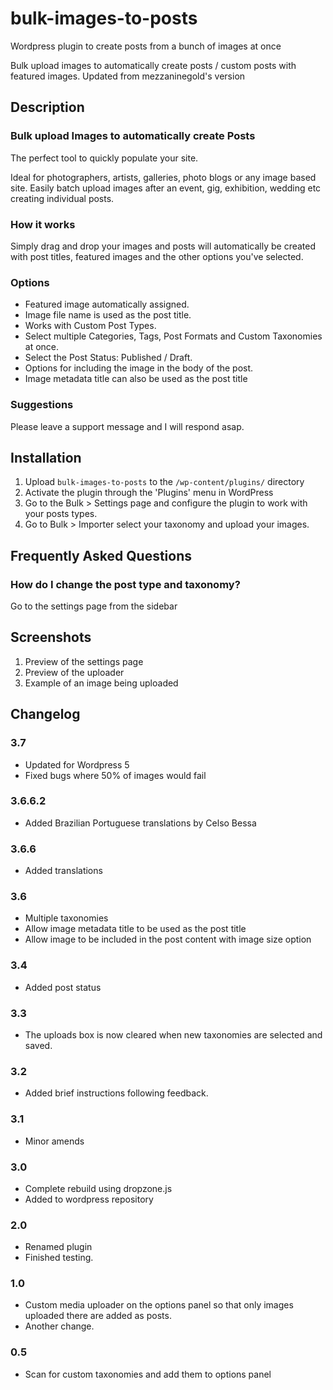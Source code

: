 # bulk-images-to-posts
Wordpress plugin to create posts from a bunch of images at once

Bulk upload images to automatically create posts / custom posts with featured images. Updated from mezzaninegold's version

## Description ##
### Bulk upload Images to automatically create Posts ###

The perfect tool to quickly populate your site.

Ideal for photographers, artists, galleries, photo blogs or any image based site.
Easily batch upload images after an event, gig, exhibition, wedding etc creating individual posts.

### How it works ###
Simply drag and drop your images and posts will automatically be created with post titles, featured images and the other options you've selected.

### Options ###
* Featured image automatically assigned.
* Image file name is used as the post title.
* Works with Custom Post Types.
* Select multiple Categories, Tags, Post Formats and Custom Taxonomies at once.
* Select the Post Status: Published / Draft.
* Options for including the image in the body of the post.
* Image metadata title can also be used as the post title

### Suggestions ###
Please leave a support message and I will respond asap.

## Installation ##


1. Upload `bulk-images-to-posts` to the `/wp-content/plugins/` directory
2. Activate the plugin through the 'Plugins' menu in WordPress
3. Go to the Bulk > Settings page and configure the plugin to work with your posts types.
4. Go to Bulk > Importer select your taxonomy and upload your images.



## Frequently Asked Questions ##

### How do I change the post type and taxonomy? ###

Go to the settings page from the sidebar


## Screenshots ##

1. Preview of the settings page
2. Preview of the uploader
3. Example of an image being uploaded

## Changelog ##

### 3.7 ###
* Updated for Wordpress 5
* Fixed bugs where 50% of images would fail

### 3.6.6.2 ###
* Added Brazilian Portuguese translations by Celso Bessa

### 3.6.6 ###
* Added translations

### 3.6 ###
* Multiple taxonomies
* Allow image metadata title to be used as the post title
* Allow image to be included in the post content with image size option

### 3.4 ###
* Added post status

### 3.3 ###
* The uploads box is now cleared when new taxonomies are selected and saved.

### 3.2 ###
* Added brief instructions following feedback.

### 3.1 ###
* Minor amends

### 3.0 ###
* Complete rebuild using dropzone.js
* Added to wordpress repository

### 2.0 ###
* Renamed plugin
* Finished testing.

### 1.0 ###
* Custom media uploader on the options panel so that only images uploaded there are added as posts.
* Another change.

### 0.5 ###
* Scan for custom taxonomies and add them to options panel